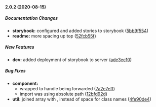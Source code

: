 #### 2.0.2 (2020-08-15)

##### Documentation Changes

* **storybook:**  configured and added stories to storybook ([5bb9f554](https://github.com/IgorSzyporyn/react-timeout-button/commit/5bb9f554198a1609318489b0fc1c3e5a54039fb7))
* **readme:**  more spacing up top ([52fcb55f](https://github.com/IgorSzyporyn/react-timeout-button/commit/52fcb55f896ddcf99f915c37737cf05684191547))

##### New Features

* **dev:**  added deployment of storybook to server ([ade3ec10](https://github.com/IgorSzyporyn/react-timeout-button/commit/ade3ec10c7e8f4c1f13ae17756625a152628d94d))

##### Bug Fixes

* **component:**
  *  wrapped to handle being forwarded ([7a2e7eff](https://github.com/IgorSzyporyn/react-timeout-button/commit/7a2e7eff217b2ef4f472730c56271556255817b3))
  *  import was using absolute path ([12bfd92d](https://github.com/IgorSzyporyn/react-timeout-button/commit/12bfd92d1322030840b24f31373c11a223a7e86d))
* **util:**  joined array with , instead of space for class names ([4fe90de4](https://github.com/IgorSzyporyn/react-timeout-button/commit/4fe90de4f23fec6830ed9fb0750a53a7aab1aed4))

